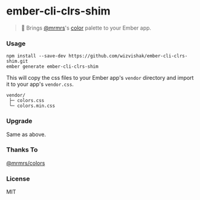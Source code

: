# ember-cli-clrs-shim

> :art: Brings [@mrmrs](https://github.com/mrmrs)'s [color](https://github.com/mrmrs/colors) palette to your Ember app.

### Usage

```
npm install --save-dev https://github.com/wizvishak/ember-cli-clrs-shim.git
ember generate ember-cli-clrs-shim
```

This will copy the css files to your Ember app's `vendor` directory and import it to your app's `vendor.css`.

```
vendor/
 ├─ colors.css
 └─ colors.min.css
```

### Upgrade

Same as above. 

### Thanks To
[@mrmrs/colors](https://github.com/mrmrs/colors)

### License

MIT
